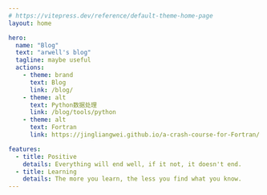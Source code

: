 ```yaml
---
# https://vitepress.dev/reference/default-theme-home-page
layout: home

hero:
  name: "Blog"
  text: "arwell's blog"
  tagline: maybe useful
  actions:
    - theme: brand
      text: Blog
      link: /blog/
    - theme: alt
      text: Python数据处理
      link: /blog/tools/python
    - theme: alt
      text: Fortran
      link: https://jingliangwei.github.io/a-crash-course-for-Fortran/

features:
  - title: Positive
    details: Everything will end well, if it not, it doesn't end.
  - title: Learning
    details: The more you learn, the less you find what you know.
---
```


